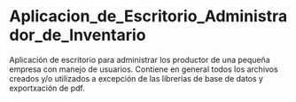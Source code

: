 # Aplicacion_de_Escritorio_Administrador_de_Inventario
Aplicación de escritorio para administrar los productor de una pequeña empresa con manejo de usuarios.
Contiene en general todos los archivos creados y/o utilizados a excepción de las librerias de base de datos y  exportxación de pdf.
